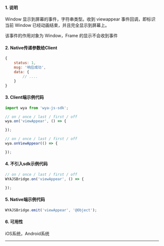 #### 1. 说明

Window 显示到屏幕的事件，字符串类型。收到 viewappear 事件回调，即标识当前 Window 已经动画结束，并且完全显示到屏幕上。

该事件的作用对象为 Window，Frame 的显示不会收到事件

#### 2. Native传递参数给Client

```javascript
{
	status: 1,
	msg: '响应成功',
	data: {
		// ....
	}
}
```

#### 3. Client端示例代码

```javascript
import wya from 'wya-js-sdk';

// on / once / last / first / off
wya.on('viewAppear', () => {

});

// on / once / last / first / off
wya.onViewAppear(() => {

});
```

#### 4. 不引入sdk示例代码

```javascript
// on / once / last / first / off
WYAJSBridge.on('viewAppear', () => {

});
```

#### 5. Native端示例代码

```javascript
WYAJSBridge.emit('viewAppear', '@Object');
```

#### 6. 可用性

iOS系统，Android系统

---------

